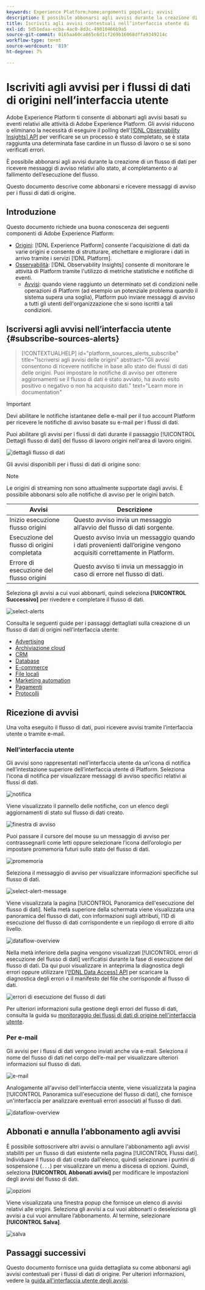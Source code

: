 ```yaml
---
keywords: Experience Platform;home;argomenti popolari; avvisi
description: È possibile abbonarsi agli avvisi durante la creazione di un flusso di dati, per ricevere messaggi di avviso relativi allo stato, al completamento o al fallimento dell’esecuzione del flusso.
title: Iscriviti agli avvisi contestuali nell’interfaccia utente di
exl-id: 5d51edaa-ecba-4ac0-8d3c-49010466b9a5
source-git-commit: 0165aa60ca865c6d1cf269b16068dffa9349214c
workflow-type: tm+mt
source-wordcount: '819'
ht-degree: 7%

---
```


# Iscriviti agli avvisi per i flussi di dati di origini nell’interfaccia utente

Adobe Experience Platform ti consente di abbonarti agli avvisi basati su eventi relativi alle attività di Adobe Experience Platform. Gli avvisi riducono o eliminano la necessità di eseguire il polling dell&#39;[[!DNL Observability Insights] API](../../../observability/api/overview.md) per verificare se un processo è stato completato, se è stata raggiunta una determinata fase cardine in un flusso di lavoro o se si sono verificati errori.

È possibile abbonarsi agli avvisi durante la creazione di un flusso di dati per ricevere messaggi di avviso relativi allo stato, al completamento o al fallimento dell’esecuzione del flusso.

Questo documento descrive come abbonarsi e ricevere messaggi di avviso per i flussi di dati di origine.

## Introduzione

Questo documento richiede una buona conoscenza dei seguenti componenti di Adobe Experience Platform:

* [Origini](../../home.md): [!DNL Experience Platform] consente l&#39;acquisizione di dati da varie origini e consente di strutturare, etichettare e migliorare i dati in arrivo tramite i servizi [!DNL Platform].
* [Osservabilità](../../../observability/home.md): [!DNL Observability Insights] consente di monitorare le attività di Platform tramite l&#39;utilizzo di metriche statistiche e notifiche di eventi.
   * [Avvisi](../../../observability/alerts/overview.md): quando viene raggiunto un determinato set di condizioni nelle operazioni di Platform (ad esempio un potenziale problema quando il sistema supera una soglia), Platform può inviare messaggi di avviso a tutti gli utenti dell&#39;organizzazione che si sono iscritti a tali condizioni.

## Iscriversi agli avvisi nell’interfaccia utente {#subscribe-sources-alerts}

>[!CONTEXTUALHELP]
>id="platform_sources_alerts_subscribe"
>title="Iscriversi agli avvisi delle origini"
>abstract="Gli avvisi consentono di ricevere notifiche in base allo stato dei flussi di dati delle origini. Puoi impostare le notifiche di avviso per ottenere aggiornamenti se il flusso di dati è stato avviato, ha avuto esito positivo o negativo o non ha acquisito dati."
>text="Learn more in documentation"

>[!IMPORTANT]
>
>Devi abilitare le notifiche istantanee delle e-mail per il tuo account Platform per ricevere le notifiche di avviso basate su e-mail per i flussi di dati.

Puoi abilitare gli avvisi per i flussi di dati durante il passaggio [!UICONTROL Dettagli flusso di dati] del flusso di lavoro origini nell&#39;area di lavoro origini.

![dettagli flusso di dati](../../images/tutorials/alerts/dataflow-detail.png)

Gli avvisi disponibili per i flussi di dati di origine sono:

>[!NOTE]
>
>Le origini di streaming non sono attualmente supportate dagli avvisi. È possibile abbonarsi solo alle notifiche di avviso per le origini batch.

| Avvisi | Descrizione |
| --- | --- |
| Inizio esecuzione flusso origini | Questo avviso invia un messaggio all’avvio del flusso di dati sorgente. |
| Esecuzione del flusso di origini completata | Questo avviso invia un messaggio quando i dati provenienti dall’origine vengono acquisiti correttamente in Platform. |
| Errore di esecuzione del flusso origini | Questo avviso ti invia un messaggio in caso di errore nel flusso di dati. |

Seleziona gli avvisi a cui vuoi abbonarti, quindi seleziona **[!UICONTROL Successivo]** per rivedere e completare il flusso di dati.

![select-alerts](../../images/tutorials/alerts/select-alerts.png)

Consulta le seguenti guide per i passaggi dettagliati sulla creazione di un flusso di dati di origini nell’interfaccia utente:

* [Advertising](./dataflow/advertising.md)
* [Archiviazione cloud](./dataflow/batch/cloud-storage.md)
* [CRM](./dataflow/crm.md)
* [Database](./dataflow/databases.md)
* [E-commerce](./dataflow/ecommerce.md)
* [File locali](./create/local-system/local-file-upload.md)
* [Marketing automation](./dataflow/marketing-automation.md)
* [Pagamenti](./dataflow/payments.md)
* [Protocolli](./dataflow/protocols.md)

## Ricezione di avvisi

Una volta eseguito il flusso di dati, puoi ricevere avvisi tramite l’interfaccia utente o tramite e-mail.

### Nell’interfaccia utente

Gli avvisi sono rappresentati nell’interfaccia utente da un’icona di notifica nell’intestazione superiore dell’interfaccia utente di Platform. Seleziona l’icona di notifica per visualizzare messaggi di avviso specifici relativi ai flussi di dati.

![notifica](../../images/tutorials/alerts/notification.png)

Viene visualizzato il pannello delle notifiche, con un elenco degli aggiornamenti di stato sul flusso di dati creato.

![finestra di avviso](../../images/tutorials/alerts/alert-window.png)

Puoi passare il cursore del mouse su un messaggio di avviso per contrassegnarli come letti oppure selezionare l’icona dell’orologio per impostare promemoria futuri sullo stato del flusso di dati.

![promemoria](../../images/tutorials/alerts/remind-me.png)

Seleziona il messaggio di avviso per visualizzare informazioni specifiche sul flusso di dati.

![select-alert-message](../../images/tutorials/alerts/select-alert-message.png)

Viene visualizzata la pagina [!UICONTROL Panoramica dell&#39;esecuzione del flusso di dati]. Nella metà superiore della schermata viene visualizzata una panoramica del flusso di dati, con informazioni sugli attributi, l’ID di esecuzione del flusso di dati corrispondente e un riepilogo di errore di alto livello.

![dataflow-overview](../../images/tutorials/alerts/dataflow-overview.png)

Nella metà inferiore della pagina vengono visualizzati [!UICONTROL errori di esecuzione del flusso di dati] verificatisi durante la fase di esecuzione del flusso di dati. Da qui puoi visualizzare in anteprima la diagnostica degli errori oppure utilizzare l&#39;[[!DNL Data Access] API](https://www.adobe.io/experience-platform-apis/references/data-access/) per scaricare la diagnostica degli errori o il manifesto del file che corrisponde al flusso di dati.

![errori di esecuzione del flusso di dati](../../images/tutorials/alerts/dataflow-run-error.png)

Per ulteriori informazioni sulla gestione degli errori del flusso di dati, consulta la guida su [monitoraggio dei flussi di dati di origine nell&#39;interfaccia utente](../../../dataflows/ui/monitor-sources.md).

### Per e-mail

Gli avvisi per i flussi di dati vengono inviati anche via e-mail. Seleziona il nome del flusso di dati nel corpo dell’e-mail per visualizzare ulteriori informazioni sul flusso di dati.

![e-mail](../../images/tutorials/alerts/email.png)

Analogamente all&#39;avviso dell&#39;interfaccia utente, viene visualizzata la pagina [!UICONTROL Panoramica sull&#39;esecuzione del flusso di dati], che fornisce un&#39;interfaccia per analizzare eventuali errori associati al flusso di dati.

![dataflow-overview](../../images/tutorials/alerts/dataflow-overview.png)

## Abbonati e annulla l’abbonamento agli avvisi

È possibile sottoscrivere altri avvisi o annullare l&#39;abbonamento agli avvisi stabiliti per un flusso di dati esistente nella pagina [!UICONTROL Flussi dati]. Individuare il flusso di dati creato dall&#39;elenco, quindi selezionare i puntini di sospensione (`...`) per visualizzare un menu a discesa di opzioni. Quindi, seleziona **[!UICONTROL Abbonati avvisi]** per modificare le impostazioni degli avvisi del flusso di dati.

![opzioni](../../images/tutorials/alerts/options.png)

Viene visualizzata una finestra popup che fornisce un elenco di avvisi relativi alle origini. Seleziona gli avvisi a cui vuoi abbonarti o deseleziona gli avvisi a cui vuoi annullare l’abbonamento. Al termine, selezionare **[!UICONTROL Salva]**.

![salva](../../images/tutorials/alerts/save.png)

## Passaggi successivi

Questo documento fornisce una guida dettagliata su come abbonarsi agli avvisi contestuali per i flussi di dati di origine. Per ulteriori informazioni, vedere la [guida all&#39;interfaccia utente degli avvisi](../../../observability/alerts/ui.md).